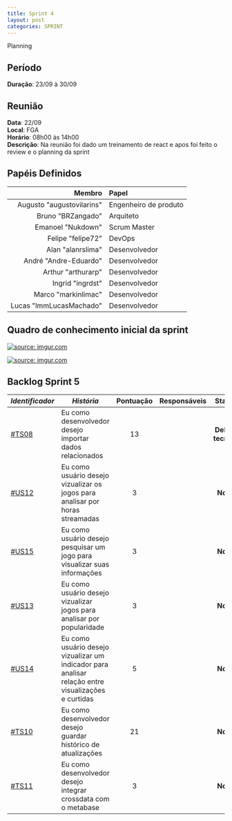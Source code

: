 ```yaml
---
title: Sprint 4
layout: post
categories: SPRINT
---
```

Planning

## Período

**Duração**: 23/09 à 30/09

## Reunião

<b>Data</b>: 22/09 <br/>
<b>Local</b>: FGA<br/>
<b>Horário</b>: 08h00 às 14h00<br/>
<b>Descrição</b>: Na reunião foi dado um treinamento de react e apos foi feito o review e o planning da sprint


## Papéis Definidos

|Membro|Papel|
|-:|:-|
|Augusto "augustovilarins" | Engenheiro de produto|
|Bruno "BRZangado" | Arquiteto|
|Emanoel "Nukdown" | Scrum Master|
|Felipe "felipe72" | DevOps|  
|Alan "alanrslima" | Desenvolvedor|
|André "Andre-Eduardo" | Desenvolvedor|
|Arthur "arthurarp" | Desenvolvedor|
|Ingrid "ingrdst" | Desenvolvedor|
|Marco "markinlimac" | Desenvolvedor|
|Lucas "lmmLucasMachado" | Desenvolvedor|

## Quadro de conhecimento inicial da sprint
<a href="https://imgur.com/gGoNj3T"><img src="https://i.imgur.com/gGoNj3T.png" title="source: imgur.com" /></a>

<a href="https://imgur.com/npGVNie"><img src="https://i.imgur.com/npGVNie.png" title="source: imgur.com" /></a>

## Backlog Sprint 5

| *Identificador* | ***História*** | **Pontuação** | **Responsáveis** | **Status** |
| ------ | ------------ |     :---:     |  ---------------- | :---:  |
| [#TS08](https://github.com/fga-eps-mds/2018.2-GamesBI/issues/80) | Eu como desenvolvedor desejo importar dados relacionados |     13    |  | **Debito tecnico**  |
|[#US12](https://github.com/fga-eps-mds/2018.2-GamesBI/issues/79) | Eu como usuário desejo vizualizar os jogos para analisar por horas streamadas  |     3    |  | **Nova**  |
|[#US15](https://github.com/fga-eps-mds/2018.2-GamesBI/issues/79) | Eu como usuário desejo pesquisar um jogo para visualizar suas informações  |     3      |  | **Nova**  |
|[#US13](https://github.com/fga-eps-mds/2018.2-GamesBI/issues/144) | Eu como usuário desejo vizualizar jogos para analisar por popularidade  |     3    |  | **Nova**  |
|[#US14](https://github.com/fga-eps-mds/2018.2-GamesBI/issues/145) | Eu como usuário desejo vizualizar um indicador para analisar relação entre visualizações e curtidas  |     5    | | **Nova**  |
|[#TS10 ](https://github.com/fga-eps-mds/2018.2-GamesBI/issues/146) | Eu como desenvolvedor desejo guardar histórico de atualizações |     21    |  | **Nova**  |
|[#TS11 ](https://github.com/fga-eps-mds/2018.2-GamesBI/issues/146) | Eu como desenvolvedor desejo integrar crossdata com o metabase |     3    |    | **Nova**  |
